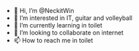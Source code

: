 - 👋 Hi, I’m @NeckitWin
- 👀 I’m interested in IT, guitar and volleyball
- 🌱 I’m currently learning in toilet
- 💞️ I’m looking to collaborate on internet
- 📫 How to reach me in toilet

<!---
NeckitWin/NeckitWin is a ✨ special ✨ repository because its `README.md` (this file) appears on your GitHub profile.
You can click the Preview link to take a look at your changes.
--->
